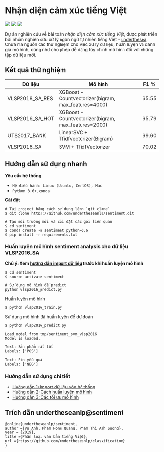 # Nhận diện cảm xúc tiếng Việt

![](https://img.shields.io/badge/made%20with-%E2%9D%A4-red.svg)
![](https://img.shields.io/badge/opensource-vietnamese-blue.svg)
![](https://img.shields.io/badge/build-passing-green.svg)

Dự án nghiên cứu về bài toán *nhận diện cảm xúc tiếng Việt*, được phát triển bởi nhóm nghiên cứu xử lý ngôn ngữ tự nhiên tiếng Việt - [underthesea](https://github.com/undertheseanlp). Chứa mã nguồn các thử nghiệm cho việc xử lý dữ liệu, huấn luyện và đánh giá mô hình, cũng như cho phép dễ dàng tùy chỉnh mô hình đối với những tập dữ liệu mới.

## Kết quả thử nghiệm 

| Dữ liệu          | Mô hình                                             | F1 %     |
|-----------------|------------------------------------------------------|----------|
| VLSP2018_SA_RES | XGBoost + Countvectorizer(bigram, max_features=4000) | 65.55    |
| VLSP2016_SA_HOT | XGBoost + Countvectorizer(bigram, max_features=2000) | 65.79    |
| UTS2017_BANK    | LinearSVC + Tfidfvectorizer(Bigram)                  | 69.60    |
| VLSP2016_SA     | SVM + TfidfVectorizer                                | 70.02    |

## Hướng dẫn sử dụng nhanh

**Yêu cầu hệ thống**

* `Hệ điều hành: Linux (Ubuntu, CentOS), Mac`
* `Python 3.6+`, `conda`

**Cài đặt** 

```
# Tải project bằng cách sử dụng lệnh `git clone`
$ git clone https://github.com/undertheseanlp/sentiment.git

# Tạo môi trường mới và cài đặt các gói liên quan
$ cd sentiment
$ conda create -n sentiment python=3.6
$ pip install -r requirements.txt 
```

### Huấn luyện mô hình sentiment analysis cho dữ liệu VLSP2016_SA

**Chú ý: Xem [hướng dẫn import dữ liệu](docs/TUTORIAL_1_IMPORT_DATA.md) trước khi huấn luyện mô hình**  

```
$ cd sentiment
$ source activate sentiment

# Sử dụng mô hình để predict 
python vlsp2016_predict.py
```

Huấn luyện mô hình

```
$ python vlsp2016_train.py
```
 
Sử dụng mô hình đã huấn luyện để dự đoán 

```
$ python vlsp2016_predict.py

Load model from tmp/sentiment_svm_vlsp2016
Model is loaded.

Text: Sản phẩm rất tốt
Labels: ['POS']

Text: Pin yếu quá
Labels: ['NEG']
```

### Hướng dẫn sử dụng chi tiết 

* [Hướng dẫn 1: Import dữ liệu vào hệ thống](docs/TUTORIAL_1_IMPORT_DATA.md)
* [Hướng dẫn 2: Cách huấn luyện mô hình](docs/TUTORIAL_2_TRAINING_MODELS.md)
* [Hướng dẫn 3: Các tối ưu mô hình](docs/TUTORIAL_3_OPTIMIZE_MODELS.md)

## Trích dẫn undertheseanlp@sentiment

```
@online{undertheseanlp/sentiment,
author ={Vu Anh, Pham Hong Quang, Pham Thi Anh Suong},
year = {2019},
title ={Phân loại văn bản tiếng Việt},
url ={https://github.com/undertheseanlp/classification}
}
```

